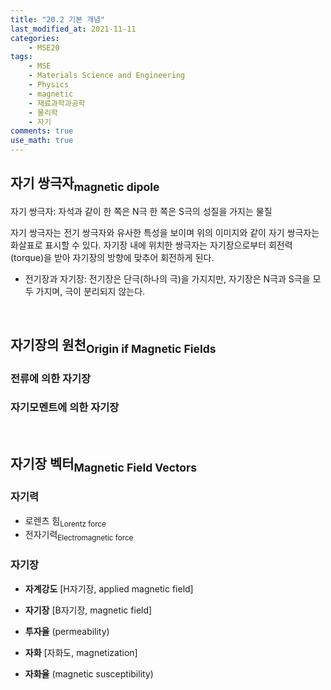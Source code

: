 ```yaml
---
title: "20.2 기본 개념"
last_modified_at: 2021-11-11
categories:
    - MSE20
tags:
    - MSE
    - Materials Science and Engineering
    - Physics
    - magnetic
    - 재료과학과공학
    - 물리학
    - 자기
comments: true
use_math: true
---
```


<h2>자기 쌍극자<sub>magnetic dipole</sub></h2>

자기 쌍극자: 자석과 같이 한 쪽은 N극 한 쪽은 S극의 성질을 가지는 물질

자기 쌍극자는 전기 쌍극자와 유사한 특성을 보이며 위의 이미지와 같이 자기 쌍극자는 화살표로 표시할 수 있다.
자기장 내에 위치한 쌍극자는 자기장으로부터 회전력(torque)을 받아 자기장의 방향에 맞추어 회전하게 된다.

- 전기장과 자기장: 전기장은 단극(하나의 극)을 가지지만, 자기장은 N극과 S극을 모두 가지며, 극이 분리되지 않는다.

<br/>

<h2>자기장의 원천<sub>Origin if Magnetic Fields</sub></h2>

<h3>전류에 의한 자기장</h3>



<h3>자기모멘트에 의한 자기장</h3>



<br/>

<h2>자기장 벡터<sub>Magnetic Field Vectors</sub></h2>

<h3>자기력</h3>

- 로렌츠 힘<sub>Lorentz force</sub>
- 전자기력<sub>Electromagnetic force</sub>

<h3>자기장</h3>

- **자계강도** [H자기장, applied magnetic field]



- **자기장** [B자기장, magnetic field]



- **투자율** (permeability)



- **자화** [자화도, magnetization]



- **자화율** (magnetic susceptibility)


